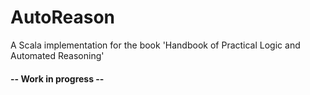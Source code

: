 # AutoReason

A Scala implementation for the book 'Handbook of Practical Logic and Automated Reasoning'

#### -- Work in progress --